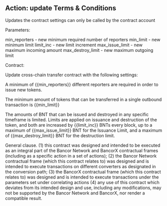 ## Action: update Terms & Conditions

Updates the contract settings
can only be called by the contract account

Parameters:

min_reporters - new minimum required number of reporters
min_limit - new minimum limit
limit_inc - new limit increment
max_issue_limit - new maximum incoming amount
max_destroy_limit - new maximum outgoing limit

Contract:

Update cross-chain transfer contract with the following settings:

A minimum of {{min_reporters}} different reporters are required in order to issue new tokens.

The minimum amount of tokens that can be transferred in a single outbound transaction is {{min_limit}}

The amounts of BNT that can be issued and destroyed in any specific timeframe is limited. Limits are applied on issuance and destruction of the token, and both are increased by {{limit_inc}} BNTs every block, up to a maximum of {{max_issue_limit}} BNT for the Issuance Limit, and a maximum of {{max_destroy_limit}} BNT for the destruction limit.

General clause. (1) this contract was designed and intended to be executed as an integral part of the Bancor Network and BancorX contractual frames (including as a specific action in a set of actions); (2) the Bancor Network contractual frame (which this contract relates to) was designed and is intended to execute transactions on different converters as designated in the conversion path; (3) the BancorX contractual frame (which this contract relates to) was designed and is intended to execute transactions under the parameters set under correlating actions (4) any use of this contract which deviates from its intended design and use, including any modifications, may not be supported by the Bancor Network and BancorX, nor render a compatible result.
